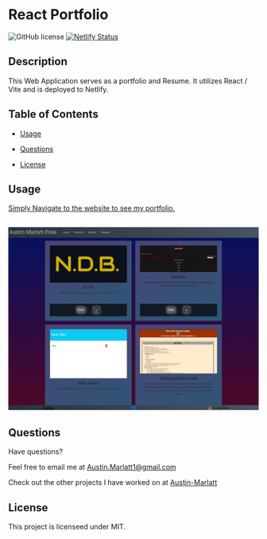 # React Portfolio
![GitHub license](https://img.shields.io/badge/license-MIT-purple.svg) [![Netlify Status](https://api.netlify.com/api/v1/badges/5d2362cf-f616-411e-a6e0-286a70cdefd0/deploy-status)](https://app.netlify.com/sites/austin-marlatt-portfolio/deploys)

## Description 

This Web Application serves as a portfolio and Resume. It utilizes React /  Vite and is deployed to Netlify.

## Table of Contents

* [Usage](#usage)

* [Questions](#questions)

* [License](#license)

## Usage

[Simply Navigate to the website to see my portfolio.](https://austin-marlatt-portfolio.netlify.app/Portfolio)
##
![image](https://github.com/Austin-Marlatt/React-Portfolio/blob/main/public/images/PortfolioDemo.png)

## Questions

Have questions?

Feel free to email me at [Austin.Marlatt1@gmail.com](Austin.Marlatt1@gmail.com)

Check out the other projects I have worked on at [Austin-Marlatt](https://github.com/Austin-Marlatt/)

 ## License
  
  This project is licenseed under MIT.
